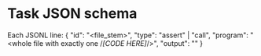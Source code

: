 # Task JSON schema

Each JSONL line:
{
  "id": "<file_stem>_<lemma>_<index>",
  "type": "assert" | "call",
  "program": "<whole file with exactly one /*[CODE HERE]*/>",
  "output": "<original masked statement>"
}
